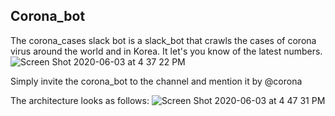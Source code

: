 ## Corona_bot

The corona_cases slack bot is a slack_bot that crawls the cases of corona virus around the world and in Korea.
It let's you know of the latest numbers.
![Screen Shot 2020-06-03 at 4 37 22 PM](https://user-images.githubusercontent.com/46665763/83609940-de941180-a5b9-11ea-9c4c-11ba306c8bb3.png)

Simply invite the corona_bot to the channel and mention it by @corona

The architecture looks as follows:
![Screen Shot 2020-06-03 at 4 47 31 PM](https://user-images.githubusercontent.com/46665763/83610093-02575780-a5ba-11ea-892c-08203eee2411.png)
